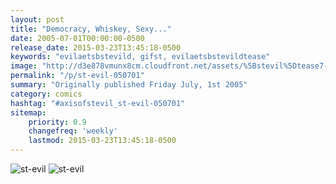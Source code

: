 ```yaml
---
layout: post
title: "Democracy, Whiskey, Sexy..."
date: 2005-07-01T00:00:00-0500
release_date: 2015-03-23T13:45:18-0500
keywords: "evilaetsbstevild, gifst, evilaetsbstevildtease"
image: "http://d3e878vmunx8cm.cloudfront.net/assets/%5Bstevil%5Dtease7-01-06.gif"
permalink: "/p/st-evil-050701"
summary: "Originally published Friday July, 1st 2005"
category: comics
hashtag: "#axisofstevil_st-evil-050701"
sitemap:
    priority: 0.9
    changefreq: 'weekly'
    lastmod: 2015-03-23T13:45:18-0500
---
```


![st-evil](http://d3e878vmunx8cm.cloudfront.net/assets/%5Bstevil%5Dtease7-01-06.gif)
![st-evil](http://d3e878vmunx8cm.cloudfront.net/assets/%5Bstevil%5D7-01-06.gif)

